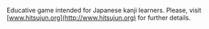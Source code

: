 Educative game intended for Japanese kanji learners. Please, visit [www.hitsujun.org](http://www.hitsujun.org) for further details.